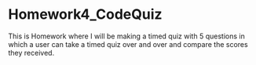 # Homework4_CodeQuiz
This is Homework where I will be making a timed quiz with 5 questions in which a user can take a timed quiz over and over and compare the scores they received.

